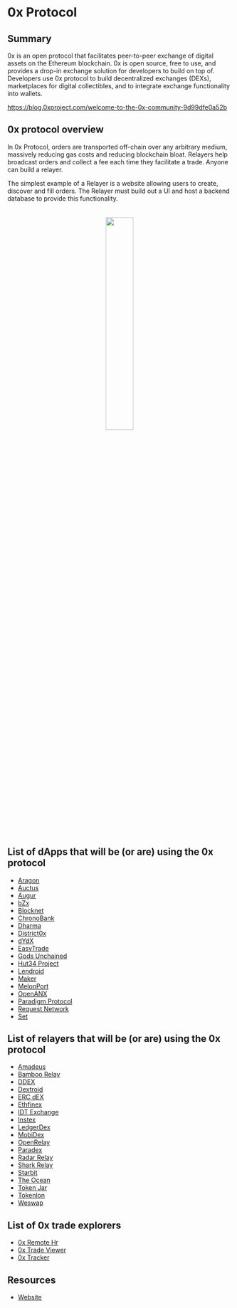 # 0x Protocol

## Summary

0x is an open protocol that facilitates peer-to-peer exchange of digital assets on the Ethereum blockchain. 0x is open source, free to use, and provides a drop-in exchange solution for developers to build on top of. Developers use 0x protocol to build decentralized exchanges (DEXs), marketplaces for digital collectibles, and to integrate exchange functionality into wallets.

https://blog.0xproject.com/welcome-to-the-0x-community-9d99dfe0a52b

## 0x protocol overview

In 0x Protocol, orders are transported off-chain over any arbitrary medium, massively reducing gas costs and reducing blockchain bloat. Relayers help broadcast orders and collect a fee each time they facilitate a trade. Anyone can build a relayer.

The simplest example of a Relayer is a website allowing users to create, discover and fill orders. The Relayer must build out a UI and host a backend database to provide this functionality.

<div align="center">
    <img src="https://s3.eu-west-2.amazonaws.com/0x-wiki-images/relayer_diagram.png" style="padding-bottom: 20px; padding-top: 20px; max-width: 342px;" width="35%" />
</div>

## List of dApps that will be (or are) using the 0x protocol

* [Aragon](https://aragon.one/)
* [Auctus](https://auctus.org/)
* [Augur](http://www.augur.net/)
* [bZx](https://bzx.network/)
* [Blocknet](https://blocknet.co/)
* [ChronoBank](https://chronobank.io/)
* [Dharma](https://dharma.io/)
* [District0x](https://district0x.io/)
* [dYdX](https://dydx.exchange/)
* [EasyTrade](https://easytrade.io/)
* [Gods Unchained](https://godsunchained.com/)
* [Hut34 Project](http://hut34.io/)
* [Lendroid](https://lendroid.com/)
* [Maker](https://makerdao.com/)
* [MelonPort](https://melonport.com/)
* [OpenANX](https://www.openanx.org/)
* [Paradigm Protocol](https://paradigm.market/)
* [Request Network](https://request.network/)
* [Set](https://setprotocol.com/)

## List of relayers that will be (or are) using the 0x protocol

* [Amadeus](http://amadeusrelay.org)
* [Bamboo Relay](https://www.bamboorelay.com/)
* [DDEX](https://ddex.io/)
* [Dextroid](https://www.dextroid.io/)
* [ERC dEX](http://ercdex.com)
* [Ethfinex](https://www.ethfinex.com/)
* [IDT Exchange](https://www.idtexchange.com/)
* [Instex](https://app.instex.io/)
* [LedgerDex](https://www.ledgerdex.com/)
* [MobiDex](http://mobidex.io)
* [OpenRelay](https://openrelay.xyz)
* [Paradex](https://paradex.io/)
* [Radar Relay](https://radarrelay.com/)
* [Shark Relay](https://app.sharkrelay.com/)
* [Starbit](https://www.starbitex.com/Trade)
* [The Ocean](https://theocean.trade)
* [Token Jar](https://tokenjar.io/)
* [Tokenlon](https://tokenlon.token.im/)
* [Weswap](https://www.weswap.io/)

## List of 0x trade explorers

* [0x Remote Hr](http://0x.remote.hr)
* [0x Trade Viewer](http://0xtrades.info)
* [0x Tracker](http://0xtracker.com)

## Resources
* [Website](https://0x.org/)

